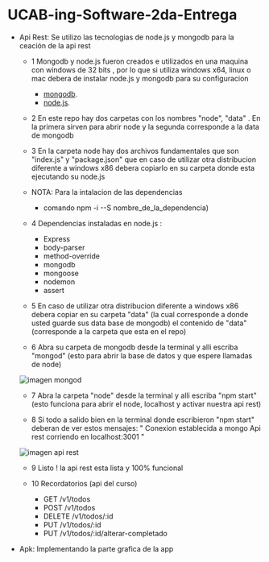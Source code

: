 # UCAB-ing-Software-2da-Entrega

* Api Rest:
  Se utilizo las tecnologias de node.js y mongodb para la ceación de la api rest
  
  * 1 Mongodb y node.js fueron creados e utilizados en una maquina con windows de 32 bits , por lo que si utiliza windows x64, linux o mac
  debera de instalar node.js y mongodb para su configuracion

	* [mongodb](https://www.mongodb.com/download-center#atlas "mongodb").
	* [node.js](https://nodejs.org/es/download/ "node.js").
  
  * 2 En este repo hay dos carpetas con los nombres "node", "data" . En la primera sirven para abrir node y la segunda corresponde a la data de mongodb
  
  * 3 En la carpeta node hay dos archivos fundamentales que son "index.js" y "package.json" que en caso de utilizar otra distribucion 
  diferente a windows x86 debera copiarlo en su carpeta donde esta ejecutando su node.js
  
  * NOTA: Para la intalacion de las dependencias
    * comando npm -i --S nombre_de_la_dependencia)

  * 4 Dependencias instaladas en node.js :

    * Express
    * body-parser
    * method-override
    * mongodb
    * mongoose
    * nodemon
    * assert
  
  * 5 En caso de utilizar otra distribucion diferente a windows x86 debera copiar en su carpeta "data" 
  (la cual corresponde a donde usted guarde sus data base de mongodb) el contenido de "data"(corresponde a la carpeta que esta en el repo)
  
  * 6 Abra su carpeta de mongodb desde la terminal y alli escriba "mongod" (esto para abrir la base de datos y que espere llamadas de node)

   ![imagen mongod](https://github.com/herick1/UCAB-ing.Software/blob/master/2da-entrega/monod_console.png)
  
  * 7 Abra la carpeta "node" desde la terminal y alli escriba "npm start" 
  (esto funciona para abrir el node, localhost y activar nuestra api rest) 
  
  * 8 Si todo a salido bien en la terminal donde escribieron "npm start" deberan de ver estos mensajes:
  " Conexion establecida a mongo
    Api rest corriendo en localhost:3001 "

   ![imagen api rest](https://github.com/herick1/UCAB-ing.Software/blob/master/2da-entrega/monod_console.png)
  
  * 9 Listo ! la api rest esta lista y 100% funcional 
  
  * 10 Recordatorios (api del curso)
  
    * GET /v1/todos
    * POST /v1/todos
    * DELETE /v1/todos/:id
    * PUT /v1/todos/:id
    * PUT /v1/todos/:id/alterar-completado
   

* Apk: Implementando la parte grafica de la app
